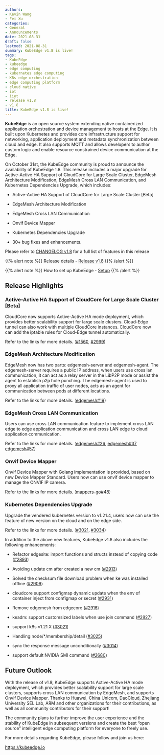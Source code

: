 ```yaml
---
authors:
- Kevin Wang
- Fei Xu
categories:
- General
- Announcements
date: 2021-08-31
draft: false
lastmod: 2021-08-31
summary: KubeEdge v1.8 is live!
tags:
- KubeEdge
- kubeedge
- edge computing
- kubernetes edge computing
- K8s edge orchestration
- edge computing platform
- cloud native
- iot
- iiot
- release v1.8
- v1.8
title: KubeEdge v1.8 is live!
---
```

**KubeEdge** is an open source system extending native containerized application orchestration and device management to hosts at the Edge. It is built upon Kubernetes and provides core infrastructure support for networking, application deployment and metadata synchronization between cloud and edge. It also supports MQTT and allows developers to author custom logic and enable resource constrained device communication at the Edge.

On October 31st, the KubeEdge community is proud to announce the availability of KubeEdge 1.8. This release includes a major upgrade for Active-Active HA Support of CloudCore for Large Scale Cluster, EdgeMesh Architecture Modification, EdgeMesh Cross LAN Communication, and Kubernetes Dependencies Upgrade, which includes:

- Active-Active HA Support of CloudCore for Large Scale Cluster [Beta]

- EdgeMesh Architecture Modification

- EdgeMesh Cross LAN Communication

- Onvif Device Mapper

- Kubernetes Dependencies Upgrade

- 30+ bug fixes and enhancements.

Please refer to [CHANGELOG v1.8](https://github.com/kubeedge/kubeedge/blob/master/CHANGELOG/CHANGELOG-1.8.md) for a full list of features in this release

{{% alert note %}}
Release details - [Release v1.8](https://github.com/kubeedge/kubeedge/releases/tag/v1.8.0)
{{% /alert %}}

{{% alert note %}}
How to set up KubeEdge - [Setup](https://kubeedge.io/en/docs/setup/keadm/)
{{% /alert %}}

## **Release Highlights**

### Active-Active HA Support of CloudCore for Large Scale Cluster [Beta]

CloudCore now supports Active-Active HA mode deployment, which provides better scalability support for large scale clusters. Cloud-Edge tunnel can also work with multiple CloudCore instances. CloudCore now can add the iptable rules for Cloud-Edge tunnel automatically.

Refer to the links for more details.
([#1560](https://github.com/kubeedge/kubeedge/issues/1560), [#2999](https://github.com/kubeedge/kubeedge/pull/2999))


### EdgeMesh Architecture Modification

EdgeMesh now has two parts: edgemesh-server and edgemesh-agent. 
The edgemesh-server requires a public IP address, when users use cross lan communication, it can act as a relay server in the LibP2P mode or assist the agent to establish p2p hole punching.
The edgemesh-agent is used to proxy all application traffic of user nodes, acts as an agent for communication between pods at different locations.

Refer to the links for more details.
([edgemesh#19](https://github.com/kubeedge/edgemesh/pull/19))


### EdgeMesh Cross LAN Communication

Users can use cross LAN communication feature to implement cross LAN edge to edge application communication and cross LAN edge to cloud application communication.

Refer to the links for more details.
([edgemesh#26](https://github.com/kubeedge/edgemesh/pull/26), [edgemesh#37](https://github.com/kubeedge/edgemesh/pull/37), [edgemesh#57](https://github.com/kubeedge/edgemesh/pull/57))


### Onvif Device Mapper

Onvif Device Mapper with Golang implementation is provided, based on new Device Mapper Standard.
Users now can use onvif device mapper to manage the ONVIF IP camera.

Refer to the links for more details.
([mappers-go#48](https://github.com/kubeedge/mappers-go/pull/48))


### Kubernetes Dependencies Upgrade

Upgrade the vendered kubernetes version to v1.21.4, users now can use the feature of new version on the cloud and on the edge side.

Refer to the links for more details.
([#3021](https://github.com/kubeedge/kubeedge/pull/3021), [#3034](https://github.com/kubeedge/kubeedge/pull/3034))


In addition to the above new features, KubeEdge v1.8 also includes the following enhancements:

- Refactor edgesite: import functions and structs instead of copying code ([#2893](https://github.com/kubeedge/kubeedge/pull/2893))

- Avoiding update cm after created a new cm ([#2913](https://github.com/kubeedge/kubeedge/pull/2913))

- Solved the checksum file download problem when ke was installed offline ([#2909](https://github.com/kubeedge/kubeedge/pull/2909))

- cloudcore support configmap dynamic update when the env of container inject from configmap or secret ([#2931](https://github.com/kubeedge/kubeedge/pull/2931))

- Remove edgemesh from edgecore ([#2916](https://github.com/kubeedge/kubeedge/pull/2916))

- keadm: support customsized labels when use join command ([#2827](https://github.com/kubeedge/kubeedge/pull/2827))

- support k8s v1.21.X ([#3021](https://github.com/kubeedge/kubeedge/pull/3021))

- Handling node/*/membership/detail ([#3025](https://github.com/kubeedge/kubeedge/pull/3025))

- sync the response message unconditionally ([#3014](https://github.com/kubeedge/kubeedge/pull/3014))

- support default NVIDIA SMI command ([#2680](https://github.com/kubeedge/kubeedge/pull/2680))

## **Future Outlook**

With the release of v1.8, KubeEdge supports Active-Active HA mode deployment, which provides better scalability support for large scale clusters, 
supports cross LAN communication by EdgeMesh, and supports Onvif Device Mapper. Thanks to Huawei, China 
Unicom, DaoCloud, Zhejiang University SEL Lab, ARM and other organizations for their contributions, as well as all community contributors for their support!

The community plans to further improve the user experience and the stability of KubeEdge in subsequent versions and create the best “open source” intelligent edge computing platform for everyone to freely use.

For more details regarding KubeEdge, please follow and join us here:

https://kubeedge.io
